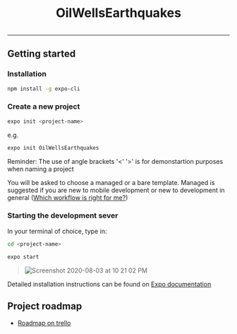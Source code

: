 <!--Title -->
<h1 align="center">OilWellsEarthquakes</h1>

<p align="center">
  <a aria-label="Expo badge" href="https://expo.io/">
  <img alt="" src="https://img.shields.io/badge/Runs%20with%20Expo-4630EB.svg?style=flat-square&logo=EXPO&labelColor=f3f3f3&logoColor=000" >
  </a>
</p>

---

## Getting started

### Installation

``` zsh
npm install -g expo-cli
```

### Create a new project

``` zsh
expo init <project-name>
```

e.g.

``` zsh
expo init OilWellsEarthquakes
```

Reminder: The use of angle brackets '<' '>' is for demonstartion purposes when naming a project

You will be asked to choose a managed or a bare template. Managed is suggested if you are new to mobile development or new to development in general ([Which workflow is right for me?](https://docs.expo.io/introduction/managed-vs-bare/))


### Starting the development sever

In your terminal of choice, type in:

``` zsh
cd <project-name>
```

``` zsh
expo start
```

  > ![Screenshot 2020-08-03 at 10 21 02 PM](https://user-images.githubusercontent.com/57366310/89280829-dc9a0d80-d651-11ea-8bce-dfaeee3bfa09.png)

Detailed installation instructions can be found on [Expo documentation](https://docs.expo.io/)

## Project roadmap

- [Roadmap on trello](https://trello.com/b/AyzUt5q9)
